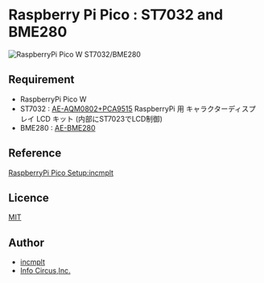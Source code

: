 # Raspberry Pi Pico : ST7032 and BME280

![RaspberryPi Pico W ST7032/BME280](lcd8-bme280-pico.png)

## Requirement

* RaspberryPi Pico W
* ST7032 : [AE-AQM0802+PCA9515](https://akizukidenshi.com/catalog/g/gK-11354/)
  RaspberryPi 用 キャラクターディスプレイ LCD キット (内部にST7023でLCD制御)
* BME280 : [AE-BME280](https://akizukidenshi.com/catalog/g/gK-09421/)

## Reference

[RaspberryPi Pico Setup:incmplt](https://www.incmplt.net/2022/09/10/raspberrypi-pico-setup/)

## Licence

[MIT](https://github.com/tcnksm/tool/blob/master/LICENCE)

## Author

* [incmplt](https://www.incmplt.net/)
* [Info Circus,Inc.](https://www.infocircus.jp/)
